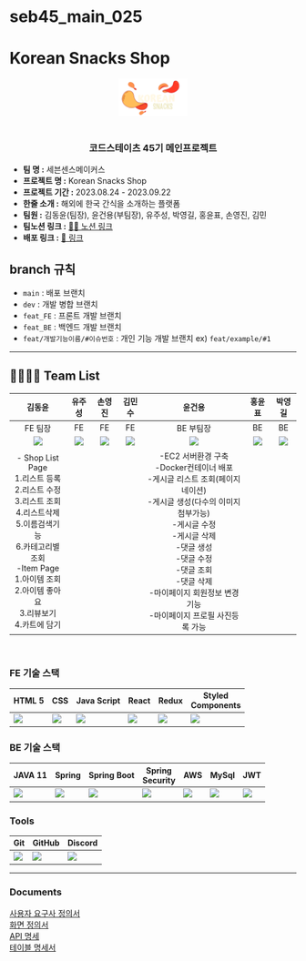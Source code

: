 # seb45_main_025

<h1>Korean Snacks Shop</h1>
<div  align="center">
  <img width="24%" src="Front-End/client/src/common/image/newLogo.png" alt="LOGO">
</div>
</br>
<h3 align="center">코드스테이츠 45기 메인프로젝트</h3>

- **팀 명 :**  세븐센스메이커스
- **프로젝트 명 :** Korean Snacks Shop
- **프로젝트 기간 :** 2023.08.24 - 2023.09.22
- **한줄 소개 :** 해외에 한국 간식을 소개하는 플랫폼
- **팀원 :** 김동윤(팀장), 윤건용(부팀장), 유주성, 박영길, 홍윤표, 손영진, 김민
- **팀노션 링크 :** [💁🏻 노션 링크](https://www.notion.so/codestates/1d0296a62fc74cae8f033b234813949e)
- **배포 링크 :** [📮 링크](https://www.ksnacksncak.shop/)



## branch 규칙
- `main` : 배포 브랜치
- `dev` : 개발 병합 브랜치
- `feat_FE` : 프론트 개발 브랜치
- `feat_BE` : 백엔드 개발 브랜치
- `feat/개발기능이름/#이슈번호` : 개인 기능 개발 브랜치 ex) `feat/example/#1`


---
## 👨‍👨‍👧‍👧 Team List
|김동윤|유주성|손영진|김민수|윤건용|홍윤표|박영길|
| :---: | :---: | :---: | :---: | :---: | :---: | :---: |
|FE 팀장|FE|FE|FE|BE 부팀장|BE|BE|
|<img src="https://avatars.githubusercontent.com/u/126146836?v=4" width=150px ></img>|<img src="https://avatars.githubusercontent.com/u/114473861?v=4" width=150px ></img>| <img src="https://avatars.githubusercontent.com/u/81401022?v=4" width=150px ></img>|<img src="https://avatars.githubusercontent.com/u/123739304?v=4" width=150px ></img>|<img src="https://avatars.githubusercontent.com/u/117506675?v=4" width=150 ></img>|<img src="https://avatars.githubusercontent.com/u/84065357?v=4" width=150px ></img>|<img src="https://avatars.githubusercontent.com/u/75276860?v=4" width=150px ></img>|
|- Shop List Page</br>1.리스트 등록</br>2.리스트 수정</br>3.리스트 조회</br>4.리스트삭제</br>5.이름검색기능</br>6.카테고리별 조회</br>-Item Page</br>1.아이템 조회</br>2.아이템 좋아요</br>3.리뷰보기</br>4.카트에 담기||||-EC2 서버환경 구축</br>-Docker컨테이너 배포</br>-게시글 리스트 조회(페이지네이션)</br>-게시글 생성(다수의 이미지 첨부가능)</br>-게시글 수정</br>-게시글 삭제</br>-댓글 생성</br>-댓글 수정</br>-댓글 조회</br>-댓글 삭제</br>-마이페이지 회원정보 변경기능</br>-마이페이지 프로필 사진등록 가능|||

<br/>

### FE 기술 스택
| HTML 5| CSS | Java Script | React | Redux | Styled<br/>Components |
|-------------------------------------------------------------------------------------------------------------------------------------------------------------------------|--------------------------------------------|-----------------------------------------------|-----------------------------------------------|-----------------------------------------------|-----------------------------------------------|
|<img src="https://img.icons8.com/?size=512&id=20909&format=png" width=75px ></img> |<img src="https://img.icons8.com/?size=512&id=21278&format=png" width=75px ></img> |<img src="https://img.icons8.com/?size=512&id=108784&format=png" width=75px ></img> |<img src="https://img.icons8.com/?size=512&id=123603&format=png" width=75px ></img> |<img src="https://img.icons8.com/?size=512&id=jD-fJzVguBmw&format=png" width=75px ></img> |<img src="https://img.icons8.com/?size=512&id=ttxR7mXaDvqS&format=png" width=75px ></img>|

### BE 기술 스택
| JAVA 11 | Spring | Spring Boot | Spring<br/>Security | AWS | MySql | JWT |
|-------------------------------------------------------------------------------------------------------------------------------------------------------------------------|--------------------------------------------|-----------------------------------------------|-----------------------------------------------|-----------------------------------------------|-----------------------------------------------|-----------------------------------------------|
|<img src="https://img.icons8.com/?size=512&id=13679&format=png" width=75px ></img>|<img src="https://img.icons8.com/?size=512&id=90519&format=png" width=75px ></img> |<img src="https://img.icons8.com/?size=512&id=90519&format=png" width=75px ></img>|<img src="https://img.icons8.com/?size=512&id=16231&format=png" width=75px ></img>|<img src="https://img.icons8.com/?size=512&id=33039&format=png" width=75px ></img>|<img src="https://img.icons8.com/?size=512&id=UFXRpPFebwa2&format=png" width=75px ></img>|<img src="https://img.icons8.com/?size=512&id=15451&format=png" width=75px ></img>

### Tools
| Git | GitHub | Discord |
|-------------------------------------------------------------------------------------------------------------------------------------------------------------------------|--------------------------------------------|-----------------------------------------------|
|<img src="https://img.icons8.com/?size=512&id=xBKl2pdJg5kk&format=png" width=75px ></img> |<img src="https://img.icons8.com/?size=512&id=12599&format=png" width=75px ></img>| <img src="https://img.icons8.com/?size=512&id=iSpYyK95XXZn&format=png" width=75px ></img>|

---

### Documents
<a href="https://docs.google.com/spreadsheets/d/15vy9fMGpxCo0xdKGuhSCRfi9-O834Jh-luiaSN-CZI8/edit#gid=0">사용자 요구사 정의서</a> <br/>
<a href="https://www.figma.com/file/fqyOEwiorAcI28IBiISSJ4/main_025?type=design&node-id=0-1&mode=design&t=SHtmFH4fXIYiKsVe-0" rel="noopener noreferrer">화면 정의서</a> <br/>
<a href="https://docs.google.com/spreadsheets/d/15vy9fMGpxCo0xdKGuhSCRfi9-O834Jh-luiaSN-CZI8/edit#gid=898670060">API 명세</a> <br/>
<a href="https://www.erdcloud.com/d/MqhpjDs4kc3mEEt5W">테이블 명세서</a> <br/>
